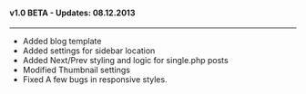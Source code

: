 #### v1.0 BETA - Updates: 08.12.2013
---
* Added blog template
* Added settings for sidebar location
* Added Next/Prev styling and logic for single.php posts
* Modified Thumbnail settings
* Fixed A few bugs in responsive styles.